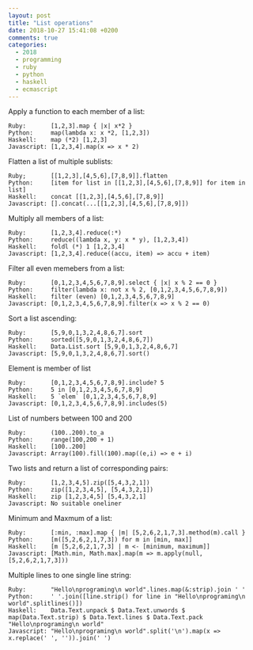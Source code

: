 ```yaml
---
layout: post
title: "List operations"
date: 2018-10-27 15:41:08 +0200
comments: true
categories: 
  - 2018
  - programming
  - ruby
  - python
  - haskell
  - ecmascript
---
```

Apply a function to each member of a list:

    Ruby:       [1,2,3].map { |x| x*2 }
    Python:     map(lambda x: x *2, [1,2,3])
    Haskell:    map (*2) [1,2,3]
    Javascript: [1,2,3,4].map(x => x * 2)

Flatten a list of multiple sublists:

    Ruby;       [[1,2,3],[4,5,6],[7,8,9]].flatten
    Python:     [item for list in [[1,2,3],[4,5,6],[7,8,9]] for item in list]
    Haskell:    concat [[1,2,3],[4,5,6],[7,8,9]]
    Javascript: [].concat(...[[1,2,3],[4,5,6],[7,8,9]])

Multiply all members of a list:

    Ruby:       [1,2,3,4].reduce(:*)
    Python:     reduce((lambda x, y: x * y), [1,2,3,4])
    Haskell:    foldl (*) 1 [1,2,3,4]
    Javascript: [1,2,3,4].reduce((accu, item) => accu + item)

Filter all even memebers from a list:

    Ruby:       [0,1,2,3,4,5,6,7,8,9].select { |x| x % 2 == 0 }
    Python:     filter(lambda x: not x % 2, [0,1,2,3,4,5,6,7,8,9])
    Haskell:    filter (even) [0,1,2,3,4,5,6,7,8,9]
    Javascript: [0,1,2,3,4,5,6,7,8,9].filter(x => x % 2 == 0)

Sort a list ascending:

    Ruby:       [5,9,0,1,3,2,4,8,6,7].sort
    Python:     sorted([5,9,0,1,3,2,4,8,6,7])
    Haskell:    Data.List.sort [5,9,0,1,3,2,4,8,6,7]
    Javascript: [5,9,0,1,3,2,4,8,6,7].sort()

Element is member of list

    Ruby:       [0,1,2,3,4,5,6,7,8,9].include? 5
    Python:     5 in [0,1,2,3,4,5,6,7,8,9]
    Haskell:    5 `elem` [0,1,2,3,4,5,6,7,8,9]
    Javascript: [0,1,2,3,4,5,6,7,8,9].includes(5)

List of numbers between 100 and 200

    Ruby:       (100..200).to_a
    Python:     range(100,200 + 1)
    Haskell:    [100..200]
    Javascript: Array(100).fill(100).map((e,i) => e + i)

Two lists and return a list of corresponding pairs:

    Ruby:       [1,2,3,4,5].zip([5,4,3,2,1])
    Python:     zip([1,2,3,4,5], [5,4,3,2,1])
    Haskell:    zip [1,2,3,4,5] [5,4,3,2,1]
    Javascript: No suitable oneliner

Minimum and Maxmum of a list:

    Ruby:       [:min, :max].map { |m| [5,2,6,2,1,7,3].method(m).call }
    Python:     [m([5,2,6,2,1,7,3]) for m in [min, max]]
    Haskell:    [m [5,2,6,2,1,7,3] | m <- [minimum, maximum]]
    Javascript: [Math.min, Math.max].map(m => m.apply(null, [5,2,6,2,1,7,3]))

Multiple lines to one single line string:

    Ruby:       "Hello\nprograming\n world".lines.map(&:strip).join ' '
    Python:     ' '.join([line.strip() for line in "Hello\nprograming\n world".splitlines()])
    Haskell:    Data.Text.unpack $ Data.Text.unwords $ map(Data.Text.strip) $ Data.Text.lines $ Data.Text.pack "Hello\nprograming\n world"
    Javascript: "Hello\nprograming\n world".split('\n').map(x => x.replace(' ', '')).join(' ')
